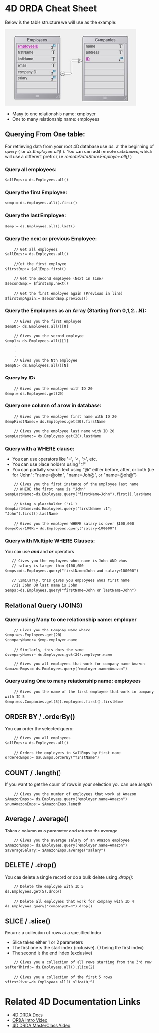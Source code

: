 # 4D ORDA Cheat Sheet 

Below is the table structure we will use as the example:

![alt text](https://github.com/vdojnov/4D-Documentation/blob/master/Images/Table%20Structure%20Images.JPG?raw=true)

* Many to one relationship name: employer
* One to many relationship name: employees 


## Querying From One table:

For retrieving data from your root 4D database use _ds._ at the beginning  of query ( i.e _ds.Employee.all()_ ). You can can add remote databases, which will use a different prefix ( i.e _remoteDataStore.Employee.all()_ ) 


### Query all employees:

```4D
$allEmps:= ds.Employees.all()
```
### Query the first Employee:

```4D
$emp:= ds.Employees.all().first()
```

### Query the last Employee:

```4D
$emp:= ds.Employees.all().last()
```

### Query the next or previous Employee:

```4D
    // Get all employees
$allEmps:= ds.Employees.all()

    //Get the first employee
$firstEmp:= $allEmps.first()

    // Get the second employee (Next in line)
$secondEmp:= $firstEmp.next()

    // Get the first employee again (Previous in line)
$firstEmpAgain:= $secondEmp.previous()
```


### Query the Employees as an Array (Starting from 0,1,2...N):

```4D
    // Gives you the first employee
$emp0:= ds.Employees.all()[0]

    // Gives you the second employee
$emp1:= ds.Employees.all()[1]
    .
    .
    .
    // Gives you the Nth employee
$empN:= ds.Employees.all()[N]
```

### Query by ID:

```4D
    // Gives you the employee with ID 20
$emp:= ds.Employees.get(20)
```

### Query one column of a row in database:

```4D
    // Gives you the employee first name with ID 20
$empFirstName:= ds.Employees.get(20).firstName

    // Gives you the employee last name with ID 20
$empLastName:= ds.Employees.get(20).lastName
```

### Query with a WHERE clause:
* You can use operators like '=', '<', '>', etc.
* You can use place holders using "_:1_"
* You can partially search text using "@" either before, after, or both (i.e for "John": "name=@ohn", "name=Joh@", or "name=@oh@")


```4D
    // Gives you the first instance of the employee last name 
    // WHERE the first name is "John"
$empLastName:=ds.Employees.query("firstName=John").first().lastName

    // Using a placeholder (':1')
$empLastName:=ds.Employees.query("firstName= :1"; "John").first().lastName

    // Gives you the employee WHERE salary is over $100,000
$empsOver100K:= ds.Employees.query("salary>100000")
```

### Query with Multiple WHERE Clauses:

 You can use _**and**_ and _**or**_ operators

 ```4D
    // Gives you the employees whos name is John AND whos 
    // salary is larger than $100,000
$emps:=ds.Employees.query("firstName=John and salary>100000")

    // Similarly, this gives you employees whos first name 
    //is John OR last name is John
$emps:=ds.Employees.query("firstName=John or lastName=John")
```

## Relational Query (JOINS)

### Query using Many to one relationship name: employer

```4D
    // Gives you the Compnay Name where 
$emp:=ds.Employees.get(20)
$companyName:= $emp.employer.name

    // Similarly, this does the same
$companyName:= ds.Employees.get(20).employer.name
```

```4D
    // Gives you all employees that work for company name Amazon
$amazonEmps:= ds.Employees.query("employer.name=Amazon")
```

### Query using One to many relationship name: employees

```4D
    // Gives you the name of the first employee that work in company with ID 5
$emp:=ds.Companies.get(5)).employees.first().firstName
```


## ORDER BY / .orderBy()

You can order the selected query:

```4D
    // Gives you all employees
$allEmps:= ds.Employees.all()

    // Orders the employees in $allEmps by first name
orderedEmps:= $allEmps.orderBy("firstName")
```


## COUNT / .length()

If you want to get the count of rows in your selection you can use _.length_

```4D
    // Gives you the number of employees that work at Amazon
$AmazonEmps:= ds.Employees.query("employer.name=Amazon")
$numAmazonEmps:= $AmazonEmps.length
```


## Average / .average()

Takes a column as a parameter and returns the average

```4D
    // Gives you the average salary of an Amazon employee
$AmazonEmps:= ds.Employees.query("employer.name=Amazon")
$averageSalary:= $AmazonEmps.average("salary")
```


## DELETE / .drop()

You can delete a single record or do a bulk delete using _.drop()_:

```4D
    // Delete the employee with ID 5
ds.Employees.get(5).drop()

    // Delete all employees that work for company with ID 4
ds.Employees.query("companyID=4").drop()
```


## SLICE / .slice()
Returns a collection of rows at a specified index
* Slice takes either 1 or 2 parameters
* The first one is the start index (inclusive). (0 being the first index)
* The second is the end index (exclusive)

```4D
    // Gives you a collection of all rows starting from the 3rd row
$afterThird:= ds.Employees.all().slice(2)

    // Gives you a collection of the first 5 rows
$firstFive:=ds.Employees.all().slice(0;5)
```


# Related 4D Documentation Links
* [4D ORDA Docs](https://developer.4d.com/docs/en/ORDA/ordaClasses.htm)
* [ORDA Intro Video](https://youtu.be/L_9YJopIg3A)
* [4D ORDA MasterClass Video](https://youtu.be/Nk8TUzeTF-k)